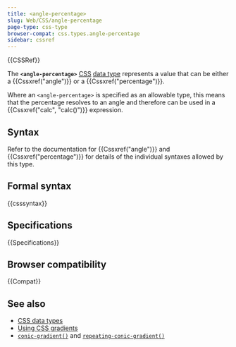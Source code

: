 ```yaml
---
title: <angle-percentage>
slug: Web/CSS/angle-percentage
page-type: css-type
browser-compat: css.types.angle-percentage
sidebar: cssref
---
```


{{CSSRef}}

The **`<angle-percentage>`** [CSS](/en-US/docs/Web/CSS) [data type](/en-US/docs/Web/CSS/CSS_Types) represents a value that can be either a {{Cssxref("angle")}} or a {{Cssxref("percentage")}}.

Where an `<angle-percentage>` is specified as an allowable type, this means that the percentage resolves to an angle and therefore can be used in a {{Cssxref("calc", "calc()")}} expression.

## Syntax

Refer to the documentation for {{Cssxref("angle")}} and {{Cssxref("percentage")}} for details of the individual syntaxes allowed by this type.

## Formal syntax

{{csssyntax}}

## Specifications

{{Specifications}}

## Browser compatibility

{{Compat}}

## See also

- [CSS data types](/en-US/docs/Web/CSS/CSS_Types)
- [Using CSS gradients](/en-US/docs/Web/CSS/CSS_images/Using_CSS_gradients)
- [`conic-gradient()`](/en-US/docs/Web/CSS/gradient/conic-gradient) and [`repeating-conic-gradient()`](/en-US/docs/Web/CSS/gradient/repeating-conic-gradient)
